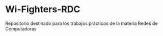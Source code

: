 # Wi-Fighters-RDC
Repositorio destinado para los trabajos prácticos de la materia Redes de Computadoras
